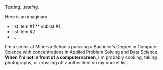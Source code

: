 Testing..._testing_.

Here is an imaginary:
* list item #1
** sublist #1
* list item #2
* ...

I'm a senior at Minerva Schools pursuing a Bachelor’s Degree in Computer Science with concentrations in Applied Problem Solving and Data Science. **When I'm not in front of a computer screen**, I'm probably cooking, taking photographs, or crossing off another item on my bucket list.

